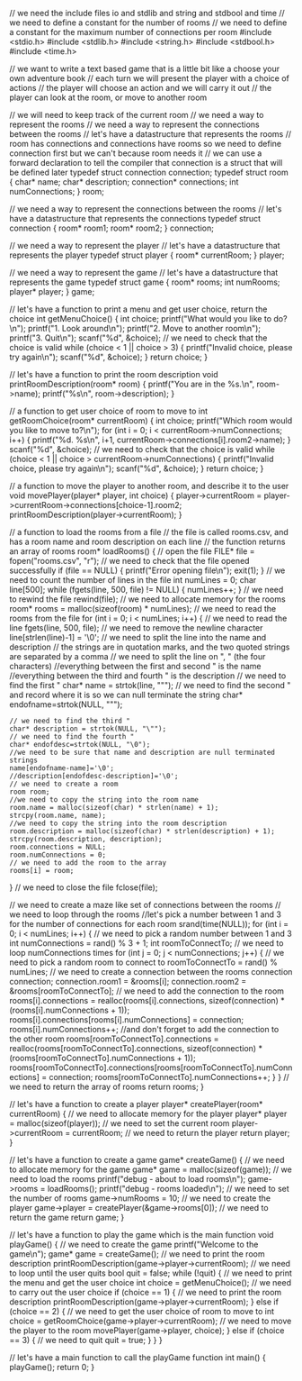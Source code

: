 // we need the include files io and stdlib and string and stdbool and time
// we need to define a constant for the number of rooms
// we need to define a constant for the maximum number of connections per room
#include <stdio.h>
#include <stdlib.h>
#include <string.h>
#include <stdbool.h>
#include <time.h>

// we want to write a text based game that is a little bit like a choose your own adventure book
// each turn we will present the player with a choice of actions
// the player will choose an action and we will carry it out
// the player can look at the room, or move to another room

// we will need to keep track of the current room
// we need a way to represent the rooms
// we need a way to represent the connections between the rooms
// let's have a datastructure that represents the rooms
// room has connections and connections have rooms so we need to define connection first but we can't because room needs it
// we can use a forward declaration to tell the compiler that connection is a struct that will be defined later
typedef struct connection connection;
typedef struct room {
  char* name;
  char* description;
  connection* connections;
  int numConnections;
} room;

// we need a way to represent the connections between the rooms
// let's have a datastructure that represents the connections
typedef struct connection {
  room* room1;
  room* room2;
} connection;

// we need a way to represent the player
// let's have a datastructure that represents the player
typedef struct player {
  room* currentRoom;
} player;

// we need a way to represent the game
// let's have a datastructure that represents the game
typedef struct game {
  room* rooms;
  int numRooms;
  player* player;
} game;

// let's have a function to print a menu and get user choice, return the choice
int getMenuChoice() {
  int choice;
  printf("What would you like to do?\n");
  printf("1. Look around\n");
  printf("2. Move to another room\n");
  printf("3. Quit\n");
  scanf("%d", &choice);
  // we need to check that the choice is valid
  while (choice < 1 || choice > 3) {
    printf("Invalid choice, please try again\n");
    scanf("%d", &choice);
  }
  return choice;
}

// let's have a function to print the room description
void printRoomDescription(room* room) {
  printf("You are in the %s.\n", room->name);
  printf("%s\n", room->description);
}

// a function to get user choice of room to move to
int getRoomChoice(room* currentRoom) {
  int choice;
  printf("Which room would you like to move to?\n");
  for (int i = 0; i < currentRoom->numConnections; i++) {
    printf("%d. %s\n", i+1, currentRoom->connections[i].room2->name);
  }
  scanf("%d", &choice);
  // we need to check that the choice is valid
  while (choice < 1 || choice > currentRoom->numConnections) {
    printf("Invalid choice, please try again\n");
    scanf("%d", &choice);
  }
  return choice;
}

// a function to move the player to another room, and describe it to the user
void movePlayer(player* player, int choice) {
  player->currentRoom = player->currentRoom->connections[choice-1].room2;
  printRoomDescription(player->currentRoom);
}

// a function to load the rooms from a file
// the file is called rooms.csv, and has a room name and room description on each line
// the function returns an array of rooms
room* loadRooms() {
  // open the file
  FILE* file = fopen("rooms.csv", "r");
  // we need to check that the file opened successfully
  if (file == NULL) {
    printf("Error opening file\n");
    exit(1);
  }
  // we need to count the number of lines in the file
  int numLines = 0;
  char line[500];
  while (fgets(line, 500, file) != NULL) {
    numLines++;
  }
  // we need to rewind the file
  rewind(file);
  // we need to allocate memory for the rooms
  room* rooms = malloc(sizeof(room) * numLines);
  // we need to read the rooms from the file
  for (int i = 0; i < numLines; i++) {
    // we need to read the line
    fgets(line, 500, file);
    // we need to remove the newline character
    line[strlen(line)-1] = '\0';
    // we need to split the line into the name and description
    // the strings are in quotation marks, and the two quoted strings are separated by a comma
    // we need to split the line on ", " (the four characters)
    //everything between the first and second " is the name
    //everything between the third and fourth " is the description
    // we need to find the first "
    char* name = strtok(line, "\"");
    // we need to find the second " and record where it is so we can null terminate the string
    char* endofname=strtok(NULL, "\"");
    
    
    // we need to find the third "
    char* description = strtok(NULL, "\"");
    // we need to find the fourth "
    char* endofdesc=strtok(NULL, "\0");
    //we need to be sure that name and description are null terminated strings
    name[endofname-name]='\0';
    //description[endofdesc-description]='\0';
    // we need to create a room
    room room;
    //we need to copy the string into the room name
    room.name = malloc(sizeof(char) * strlen(name) + 1);
    strcpy(room.name, name);
    //we need to copy the string into the room description
    room.description = malloc(sizeof(char) * strlen(description) + 1);
    strcpy(room.description, description);
    room.connections = NULL;
    room.numConnections = 0;
    // we need to add the room to the array
    rooms[i] = room;
  }
  // we need to close the file
  fclose(file);

  // we need to create a maze like set of connections between the rooms
  // we need to loop through the rooms
  //let's pick a number between 1 and 3 for the number of connections for each room
  srand(time(NULL));
  for (int i = 0; i < numLines; i++) {
    // we need to pick a random number between 1 and 3
    int numConnections = rand() % 3 + 1;
    int roomToConnectTo;
    // we need to loop numConnections times
    for (int j = 0; j < numConnections; j++) {
      // we need to pick a random room to connect to
      roomToConnectTo = rand() % numLines;
      // we need to create a connection between the rooms
      connection connection;
      connection.room1 = &rooms[i];
      connection.room2 = &rooms[roomToConnectTo];
      // we need to add the connection to the room
      rooms[i].connections = realloc(rooms[i].connections, sizeof(connection) * (rooms[i].numConnections + 1));
      rooms[i].connections[rooms[i].numConnections] = connection;
      rooms[i].numConnections++;
      //and don't forget to add the connection to the other room
      rooms[roomToConnectTo].connections = realloc(rooms[roomToConnectTo].connections, sizeof(connection) * (rooms[roomToConnectTo].numConnections + 1));
      rooms[roomToConnectTo].connections[rooms[roomToConnectTo].numConnections] = connection;
      rooms[roomToConnectTo].numConnections++;
    }
  }
  // we need to return the array of rooms
  return rooms;
}

// let's have a function to create a player
player* createPlayer(room* currentRoom) {
  // we need to allocate memory for the player
  player* player = malloc(sizeof(player));
  // we need to set the current room
  player->currentRoom = currentRoom;
  // we need to return the player
  return player;
}

// let's have a function to create a game
game* createGame() {
  // we need to allocate memory for the game
  game* game = malloc(sizeof(game));
  // we need to load the rooms
  printf("debug - about to load rooms\n");
  game->rooms = loadRooms();
  printf("debug - rooms loaded\n");
  // we need to set the number of rooms
  game->numRooms = 10;
  // we need to create the player
  game->player = createPlayer(&game->rooms[0]);
  // we need to return the game
  return game;
}

// let's have a function to play the game which is the main function
void playGame() {
  // we need to create the game
  printf("Welcome to the game\n");
  game* game = createGame();
  // we need to print the room description
  printRoomDescription(game->player->currentRoom);
  // we need to loop until the user quits
  bool quit = false;
  while (!quit) {
    // we need to print the menu and get the user choice
    int choice = getMenuChoice();
    // we need to carry out the user choice
    if (choice == 1) {
      // we need to print the room description
      printRoomDescription(game->player->currentRoom);
    } else if (choice == 2) {
      // we need to get the user choice of room to move to
      int choice = getRoomChoice(game->player->currentRoom);
      // we need to move the player to the room
      movePlayer(game->player, choice);
    } else if (choice == 3) {
      // we need to quit
      quit = true;
    }
  }
}

// let's have a main function to call the playGame function
int main() {
  playGame();
  return 0;
}
